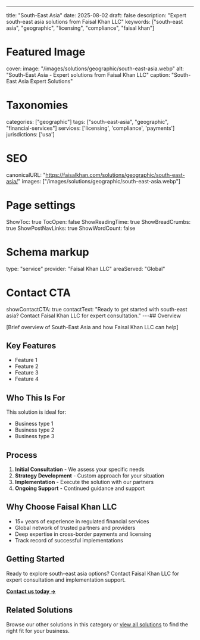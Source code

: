 ---
title: "South-East Asia"
date: 2025-08-02
draft: false
description: "Expert south-east asia solutions from Faisal Khan LLC"
keywords: ["south-east asia", "geographic", "licensing", "compliance", "faisal khan"]

# Featured Image
cover:
    image: "/images/solutions/geographic/south-east-asia.webp"
    alt: "South-East Asia - Expert solutions from Faisal Khan LLC"
    caption: "South-East Asia Expert Solutions"

# Taxonomies
categories: ["geographic"]
tags: ["south-east-asia", "geographic", "financial-services"]
services: ['licensing', 'compliance', 'payments']
jurisdictions: ['usa']

# SEO
canonicalURL: "https://faisalkhan.com/solutions/geographic/south-east-asia/"
images: ["/images/solutions/geographic/south-east-asia.webp"]

# Page settings
ShowToc: true
TocOpen: false
ShowReadingTime: true
ShowBreadCrumbs: true
ShowPostNavLinks: true
ShowWordCount: false

# Schema markup
type: "service"
provider: "Faisal Khan LLC"
areaServed: "Global"

# Contact CTA
showContactCTA: true
contactText: "Ready to get started with south-east asia? Contact Faisal Khan LLC for expert consultation."
---## Overview

[Brief overview of South-East Asia and how Faisal Khan LLC can help]

## Key Features

- Feature 1
- Feature 2  
- Feature 3
- Feature 4

## Who This Is For

This solution is ideal for:

- Business type 1
- Business type 2
- Business type 3

## Process

1. **Initial Consultation** - We assess your specific needs
2. **Strategy Development** - Custom approach for your situation  
3. **Implementation** - Execute the solution with our partners
4. **Ongoing Support** - Continued guidance and support

## Why Choose Faisal Khan LLC

- 15+ years of experience in regulated financial services
- Global network of trusted partners and providers
- Deep expertise in cross-border payments and licensing
- Track record of successful implementations

## Getting Started

Ready to explore south-east asia options? Contact Faisal Khan LLC for expert consultation and implementation support.

**[Contact us today →](mailto:contact@faisalkhan.com)**

## Related Solutions

Browse our other solutions in this category or [view all solutions](/solutions/) to find the right fit for your business.
